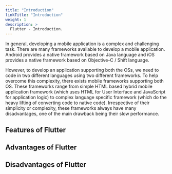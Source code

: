 ```yaml
---
title: "Introduction"
linkTitle: "Introduction"
weight: 1
description: >
  Flutter - Introduction.
---
```


In general, developing a mobile application is a complex and challenging task. There are many frameworks available to develop a mobile application. Android provides a native framework based on Java language and iOS provides a native framework based on Objective-C / Shift language.

However, to develop an application supporting both the OSs, we need to code in two different languages using two different frameworks. To help overcome this complexity, there exists mobile frameworks supporting both OS. These frameworks range from simple HTML based hybrid mobile application framework (which uses HTML for User Interface and JavaScript for application logic) to complex language specific framework (which do the heavy lifting of converting code to native code). Irrespective of their simplicity or complexity, these frameworks always have many disadvantages, one of the main drawback being their slow performance.

## Features of Flutter

## Advantages of Flutter

## Disadvantages of Flutter


